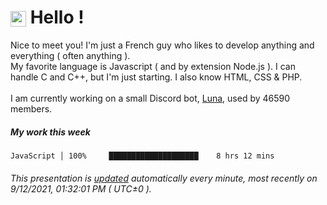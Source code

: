# <img src="https://64.media.tumblr.com/a77fe63f35eafbe14be38765babf1cb2/ec4eb63d77592970-8f/s1280x1920/cb3343c17d8b4e6010ca747520d078d3dba9ac25.gif" style="vertical-align:middle" width="25px"> Hello !
Nice to meet you! I'm just a French guy who likes to develop anything and everything ( often anything ). <br/>My favorite language is Javascript ( and by extension Node.js ). I can handle C and C++, but I'm just starting. I also know HTML, CSS & PHP.<br/><br/>
I am currently working on a small Discord bot, [Luna](https://github.com/Asgarrrr/Luna), used by 46590 members.<br/>
##### My work this week<br/>
```
JavaScript │ 100%     ████████████████████    8 hrs 12 mins
```
###### This presentation is [updated](https://github.com/Asgarrrr) automatically every minute, most recently on 9/12/2021, 01:32:01 PM ( UTC±0 ).